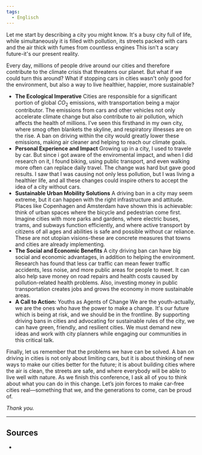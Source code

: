 ```yaml
---
tags:
  - Englisch
---
```

Let me start by describing a city you might know. It's a busy city full of life, while simultaneously it is filled with pollution, its streets packed with cars and the air thick with fumes from countless engines This isn't a scary future-it's our present reality.  
  
Every day, millions of people drive around our cities and therefore contribute to the climate crisis that threatens our planet. But what if we could turn this around? What if stopping cars in cities wasn't only good for the environment, but also a way to live healthier, happier, more sustainable?  
  
 - **The Ecological Imperative** Cities are responsible for a significant portion of global $CO_2$ emissions, with transportation being a major contributor. The emissions from cars and other vehicles not only accelerate climate change but also contribute to air pollution, which affects the health of millions. I’ve seen this firsthand in my own city, where smog often blankets the skyline, and respiratory illnesses are on the rise. A ban on driving within the city would greatly lower these emissions, making air cleaner and helping to reach our climate goals.
- **Personal Experience and Impact** Growing up in a city, I used to travele by car. But since i got aware of the enviromental impact, and when I did research on it, I found biking, using public transport, and even walking more often can replace daily travel. The change was hard but gave good results. I saw that I was causing not only less pollution, but I was living a healthier life, and all these changes could inspire others to accept the idea of a city without cars.
- **Sustainable Urban Mobility Solutions** A driving ban in a city may seem extreme, but it can happen with the right infrastructure and attitude. Places like Copenhagen and Amsterdam have shown this is achievable: think of urban spaces where the bicycle and pedestrian come first. Imagine cities with more parks and gardens, where electric buses, trams, and subways function efficiently, and where active transport by citizens of all ages and abilities is safe and possible without car reliance. These are not utopian visions-these are concrete measures that towns and cities are already implementing.
- **The Social and Economic Benefits** A city driving ban can have big social and economic advantages, in addition to helping the environment. Research has found that less car traffic can mean fewer traffic accidents, less noise, and more public areas for people to meet. It can also help save money on road repairs and health costs caused by pollution-related health problems. Also, investing money in public transportation creates jobs and grows the economy in more sustainable areas.  
- **A Call to Action:** Youths as Agents of Change We are the youth-actually, we are the ones who have the power to make a change. It's our future which is being at risk, and we should be in the frontline. By supporting driving bans in cities and advocating for sustainable rules of the city, we can have green, friendly, and resilient cities. We must demand new ideas and work with city planners while engaging our communities in this critical talk. 

Finally, let us remember that the problems we have can be solved. A ban on driving in cities is not only about limiting cars, but it is about thinking of new ways to make our cities better for the future; it is about building cities where the air is clean, the streets are safe, and where everybody will be able to live well with nature. As we finish this conference, I ask all of you to think about what you can do in this change. Let’s join forces to make car-free cities real—something that we, and the generations to come, can be proud of.

_Thank you._

---
## Sources
- 